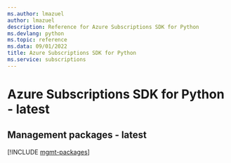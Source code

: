 ```yaml
---
ms.author: lmazuel
author: lmazuel
description: Reference for Azure Subscriptions SDK for Python
ms.devlang: python
ms.topic: reference
ms.data: 09/01/2022
title: Azure Subscriptions SDK for Python
ms.service: subscriptions
---
```

# Azure Subscriptions SDK for Python - latest

## Management packages - latest
[!INCLUDE [mgmt-packages](subscriptions-mgmt-index.md)]
